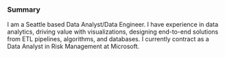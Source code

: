 ### Summary

I am a Seattle based Data Analyst/Data Engineer. I have experience in data analytics, driving value with visualizations, designing end-to-end solutions from ETL pipelines, algorithms, and databases. I currently contract as a Data Analyst in Risk Management at Microsoft.

<!--
**gstoltman/gstoltman** is a ✨ _special_ ✨ repository because its `README.md` (this file) appears on your GitHub profile.

Here are some ideas to get you started:

- 🔭 I’m currently working on ...
- 🌱 I’m currently learning ...
- 👯 I’m looking to collaborate on ...
- 🤔 I’m looking for help with ...
- 💬 Ask me about ...
- 📫 How to reach me: ...
- 😄 Pronouns: ...
- ⚡ Fun fact: ...
-->
